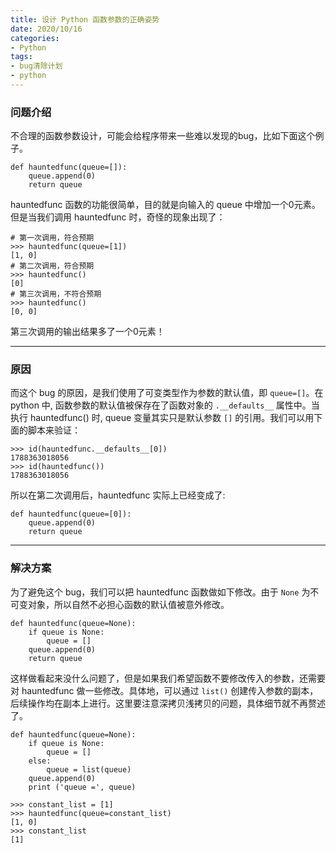 ```yaml
---
title: 设计 Python 函数参数的正确姿势
date: 2020/10/16
categories: 
- Python
tags:
- bug清除计划 
- python
---
```


   

### 问题介绍


不合理的函数参数设计，可能会给程序带来一些难以发现的bug，比如下面这个例子。

```
def hauntedfunc(queue=[]):
    queue.append(0)
    return queue
```

hauntedfunc 函数的功能很简单，目的就是向输入的 queue 中增加一个0元素。但是当我们调用 hauntedfunc 时，奇怪的现象出现了：

```
# 第一次调用，符合预期
>>> hauntedfunc(queue=[1])
[1, 0]
# 第二次调用，符合预期
>>> hauntedfunc()
[0]
# 第三次调用，不符合预期
>>> hauntedfunc()
[0, 0]
```
第三次调用的输出结果多了一个0元素！

---
### 原因

而这个 bug 的原因，是我们使用了可变类型作为参数的默认值，即 `queue=[]`。在 python 中, 函数参数的默认值被保存在了函数对象的 `.__defaults__` 属性中。当执行 hauntedfunc() 时, queue 变量其实只是默认参数 `[]` 的引用。我们可以用下面的脚本来验证：

```
>>> id(hauntedfunc.__defaults__[0])
1788363018056
>>> id(hauntedfunc())
1788363018056
```

所以在第二次调用后，hauntedfunc 实际上已经变成了:

```
def hauntedfunc(queue=[0]):
    queue.append(0)
    return queue
```

---
### 解决方案
为了避免这个 bug，我们可以把 hauntedfunc 函数做如下修改。由于 `None` 为不可变对象，所以自然不必担心函数的默认值被意外修改。

```
def hauntedfunc(queue=None):
    if queue is None:
        queue = []
    queue.append(0)
    return queue
```

这样做看起来没什么问题了，但是如果我们希望函数不要修改传入的参数，还需要对 hauntedfunc 做一些修改。具体地，可以通过 `list()` 创建传入参数的副本，后续操作均在副本上进行。这里要注意深拷贝浅拷贝的问题，具体细节就不再赘述了。

```
def hauntedfunc(queue=None):
    if queue is None:
        queue = []
    else:
        queue = list(queue)
    queue.append(0)
    print ('queue =', queue)
```
```
>>> constant_list = [1]
>>> hauntedfunc(queue=constant_list)
[1, 0]
>>> constant_list
[1]
```

